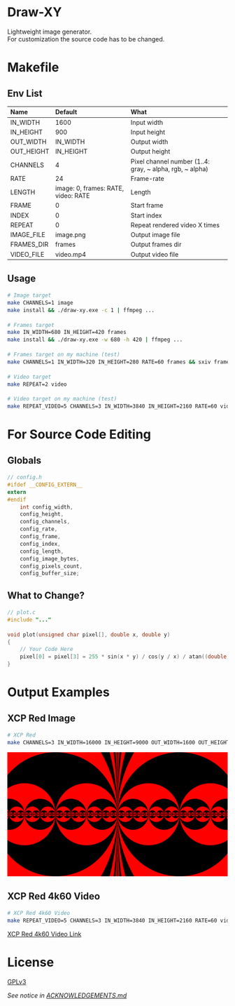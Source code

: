 # Draw-XY

Lightweight image generator.  
For customization the source code has to be changed.

# Makefile

## Env List

| Name       | Default                             | What                                                     |
| :--------- | :---------------------------------- | :------------------------------------------------------- |
| IN_WIDTH   | 1600                                | Input width                                              |
| IN_HEIGHT  | 900                                 | Input height                                             |
| OUT_WIDTH  | IN_WIDTH                            | Output width                                             |
| OUT_HEIGHT | IN_HEIGHT                           | Output height                                            |
| CHANNELS   | 4                                   | Pixel channel number (1..4: gray, ~ alpha, rgb, ~ alpha) |
| RATE       | 24                                  | Frame-rate                                               |
| LENGTH     | image: 0, frames: RATE, video: RATE | Length                                                   |
| FRAME      | 0                                   | Start frame                                              |
| INDEX      | 0                                   | Start index                                              |
| REPEAT     | 0                                   | Repeat rendered video X times                            |
| IMAGE_FILE | image.png                           | Output image file                                        |
| FRAMES_DIR | frames                              | Output frames dir                                        |
| VIDEO_FILE | video.mp4                           | Output video file                                        |

## Usage

```sh
# Image target
make CHANNELS=1 image
make install && ./draw-xy.exe -c 1 | ffmpeg ...

# Frames target
make IN_WIDTH=680 IN_HEIGHT=420 frames
make install && ./draw-xy.exe -w 680 -h 420 | ffmpeg ...

# Frames target on my machine (test)
make CHANNELS=1 IN_WIDTH=320 IN_HEIGHT=280 RATE=60 frames && sxiv frames

# Video target
make REPEAT=2 video

# Video target on my machine (test)
make REPEAT_VIDEO=5 CHANNELS=3 IN_WIDTH=3840 IN_HEIGHT=2160 RATE=60 video && mpv --loop-file video.mp4 --video-unscaled
```

# For Source Code Editing

## Globals

```c
// config.h
#ifdef __CONFIG_EXTERN__
extern
#endif
    int config_width,
    config_height,
    config_channels,
    config_rate,
    config_frame,
    config_index,
    config_length,
    config_image_bytes,
    config_pixels_count,
    config_buffer_size;
```

## What to Change?

```c
// plot.c
#include "..."

void plot(unsigned char pixel[], double x, double y)
{
    // Your Code Here
    pixel[0] = pixel[3] = 255 * sin(x * y) / cos(y / x) / atan((double)config_index / config_rate);
}
```

# Output Examples

## XCP Red Image

```sh
# XCP Red
make CHANNELS=3 IN_WIDTH=16000 IN_HEIGHT=9000 OUT_WIDTH=1600 OUT_HEIGHT=900 image && sxiv image.png
```

![XCP Red Image](xcp.png "XCP Red Image")

## XCP Red 4k60 Video

```sh
# XCP Red 4k60 Video
make REPEAT_VIDEO=5 CHANNELS=3 IN_WIDTH=3840 IN_HEIGHT=2160 RATE=60 video && mpv --loop-file video.mp4 --video-unscaled
```

[XCP Red 4k60 Video Link](https://youtu.be/DElDPxMU60Q)

# License

[GPLv3](https://www.gnu.org/licenses/gpl-3.0.txt)

_See notice in [ACKNOWLEDGEMENTS.md](ACKNOWLEDGEMENTS.md)_
